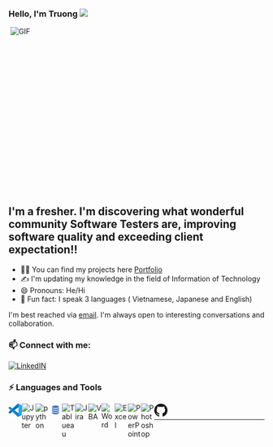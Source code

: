 ### Hello,  I'm Truong <img src="https://raw.githubusercontent.com/MartinHeinz/MartinHeinz/master/wave.gif" width="30px">

 <img align="right" alt="GIF" src="https://user-images.githubusercontent.com/93698809/145155444-ca5085a9-7dc5-48ad-8743-8bfde5c7c94b.gif" width="500" height="350" />
 
 
## **I'm a fresher. I'm discovering what wonderful community Software Testers are, improving software quality and exceeding client expectation!!**
- 👨‍💻 You can find my projects here [Portfolio](https://www.linkedin.com/login)
- ✍ I'm updating my knowledge in the field of Information of Technology
- 😄 Pronouns: He/Hi
- 🌱 Fun fact: I speak 3 languages ( Vietnamese, Japanese and English)

I'm best reached via [email](nltruong0801@gmail.com). I'm always open to interesting conversations and collaboration.



### 📫 Connect with me:

[![LinkedIN](https://img.shields.io/badge/LinkedIn-0077B5?style=for-the-badge&logo=linkedin&color=%23003140&logoColor=white)](https://www.linkedin.com/)



### ⚡ Languages and Tools

<img align="left" alt="Visual Studio Code" width="26px" src="https://raw.githubusercontent.com/github/explore/80688e429a7d4ef2fca1e82350fe8e3517d3494d/topics/visual-studio-code/visual-studio-code.png" />
<img align="left" alt="Jupyter" width="27px" src="https://user-images.githubusercontent.com/93107832/145180741-5a5f421f-411e-44dd-8d7b-d14c8571699a.jpeg" />
<img align="left" alt="python" width="27px" src="https://user-images.githubusercontent.com/93107832/145171697-ff4cea5e-4bae-4568-87ec-fc14b7f5ce73.png" />
<img align="left" alt="SQL" width="25px" src="https://raw.githubusercontent.com/github/explore/80688e429a7d4ef2fca1e82350fe8e3517d3494d/topics/sql/sql.png" />
<img align="left" alt="Tablueau" width="26px" src="https://user-images.githubusercontent.com/93698809/145163403-1e7f6365-0b17-44a2-b3bb-95b804932d25.png" />
<img align="left" alt="Jira" width="26px" src="https://cdn.icon-icons.com/icons2/2699/PNG/512/atlassian_jira_logo_icon_170511.png" />
<img align="left" alt="VBA" width="26px" src="https://user-images.githubusercontent.com/93107832/145516531-d1bde39a-db40-4101-84f1-604e89e45409.png" />
<img align="left" alt="Word" width="26px" src="https://user-images.githubusercontent.com/93107832/145179345-45452cbc-da4d-48a1-8227-f5acc6b7e4b7.png" />
<img align="left" alt="Excel" width="26px" src="https://user-images.githubusercontent.com/93107832/145178141-9e4a5128-811f-44cd-a527-c2b71a9ad3ec.png" />
<img align="left" alt="PowerPoint" width="26px" src="https://user-images.githubusercontent.com/93107832/145179478-b08abcf6-867b-48cf-9c2c-e43f73f44bce.png" />
<img align="left" alt="Photoshop" width="26px" src="https://user-images.githubusercontent.com/93107832/145179597-ea21bb30-2964-4c38-be44-d6e10adaaae0.png" />
<img align="left" alt="GitHub" width="26px" src="https://raw.githubusercontent.com/github/explore/78df643247d429f6cc873026c0622819ad797942/topics/github/github.png" />

<br />

---




